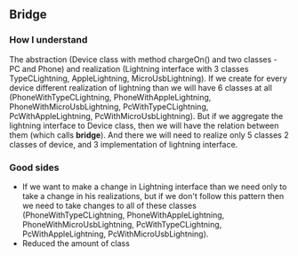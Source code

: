 ## Bridge

### How I understand
The abstraction (Device class with method chargeOn() and two classes - PC and Phone) and realization (Lightning interface with 3 classes TypeCLightning, AppleLightning, MicroUsbLightning). If we create for every device different realization of lightning than we will have 6 classes at all (PhoneWithTypeCLightning, PhoneWithAppleLightning, PhoneWithMicroUsbLightning, PcWithTypeCLightning, PcWithAppleLightning, PcWithMicroUsbLightning).
But if we aggregate the lightning interface to Device class, then we will have the relation between them (which calls **bridge**). And there we will need to realize only 5 classes 2 classes of device, and 3 implementation of lightning interface. 

### Good sides 
* If we want to make a change in Lightning interface than we need only to take a change in his realizations, but if we don't follow this pattern then we need to take changes to all of these classes (PhoneWithTypeCLightning, PhoneWithAppleLightning, PhoneWithMicroUsbLightning, PcWithTypeCLightning, PcWithAppleLightning, PcWithMicroUsbLightning).
* Reduced the amount of class